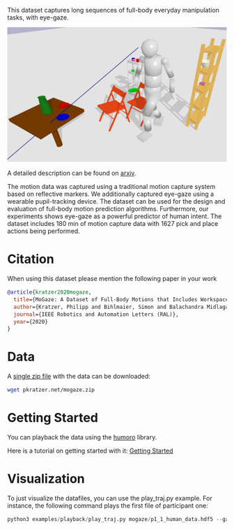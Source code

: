 This dataset captures long sequences of
full-body everyday manipulation tasks, with eye-gaze.

![sample](https://raw.githubusercontent.com/humans-to-robots-motion/mogaze/master/images/im2.png)

A detailed description can be found on 
[arxiv](https://arxiv.org/abs/2011.11552).

The motion data was captured using a traditional
motion capture system based on reflective markers.
We additionally captured eye-gaze using a wearable pupil-tracking device. 
The dataset can be used for the design and evaluation
of full-body motion prediction algorithms.
Furthermore, our experiments shows eye-gaze as a powerful predictor of human intent.
The dataset includes 180 min of motion capture data with
1627 pick and place actions being performed.

# Citation

When using this dataset please mention the following paper in your work
```bibtex
@article{kratzer2020mogaze,
  title={MoGaze: A Dataset of Full-Body Motions that Includes Workspace Geometry and Eye-Gaze},
  author={Kratzer, Philipp and Bihlmaier, Simon and Balachandra Midlagajni, Niteesh and Prakash, Rohit and Toussaint, Marc and Mainprice, Jim},
  journal={IEEE Robotics and Automation Letters (RAL)},
  year={2020}
}
```

# Data
A [single zip file](https://pkratzer.net/mogaze.zip) with the data can be downloaded:
```bash
wget pkratzer.net/mogaze.zip
```


# Getting Started
You can playback the data using the [humoro](https://github.com/PhilippJKratzer/humoro) library.

Here is a tutorial on getting started with it: [Getting Started](https://humans-to-robots-motion.github.io/mogaze/getting_started)

# Visualization

To just visualize the datafiles, you can use the play\_traj.py example. For instance, the following command plays the first file of participant one:
```python
python3 examples/playback/play_traj.py mogaze/p1_1_human_data.hdf5 --gaze mogaze/p1_1_gaze_data.hdf5 --obj mogaze/p1_1_object_data.hdf5 --segfile mogaze/p1_1_segmentations.hdf5 --scene mogaze/scene.xml
```
